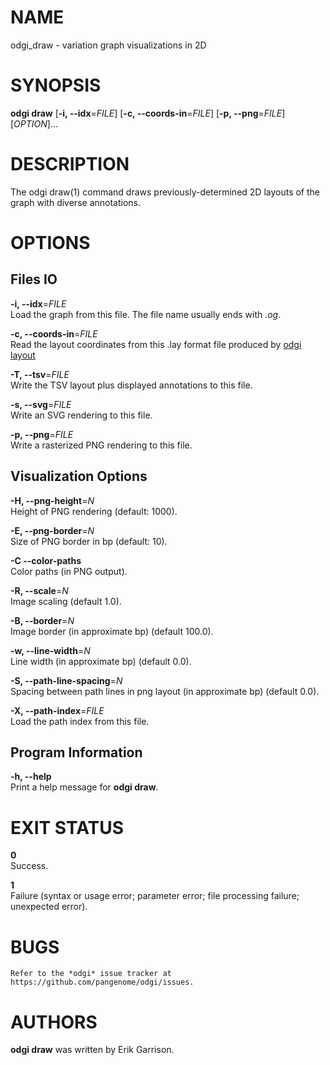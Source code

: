 # NAME

odgi\_draw - variation graph visualizations in 2D

# SYNOPSIS

**odgi draw** \[**-i, --idx**=*FILE*\] \[**-c, --coords-in**=*FILE*\] \[**-p, --png**=*FILE*\] \[*OPTION*\]…

# DESCRIPTION

The odgi draw(1) command draws previously-determined 2D layouts of the graph with diverse annotations.

# OPTIONS

## Files IO

**-i, --idx**=*FILE*  
Load the graph from this file. The file name usually ends with *.og*.

**-c, --coords-in**=*FILE*  
Read the layout coordinates from this .lay format file produced by [odgi layout](#odgi_layout.adoc#_odgi_layout1)

**-T, --tsv**=*FILE*  
Write the TSV layout plus displayed annotations to this file.

**-s, --svg**=*FILE*  
Write an SVG rendering to this file.

**-p, --png**=*FILE*  
Write a rasterized PNG rendering to this file.

## Visualization Options

**-H, --png-height**=*N*  
Height of PNG rendering (default: 1000).

**-E, --png-border**=*N*  
Size of PNG border in bp (default: 10).

**-C --color-paths**  
Color paths (in PNG output).

**-R, --scale**=*N*  
Image scaling (default 1.0).

**-B, --border**=*N*  
Image border (in approximate bp) (default 100.0).

**-w, --line-width**=*N*  
Line width (in approximate bp) (default 0.0).

**-S, --path-line-spacing**=*N*  
Spacing between path lines in png layout (in approximate bp) (default 0.0).

**-X, --path-index**=*FILE*  
Load the path index from this file.

## Program Information

**-h, --help**  
Print a help message for **odgi draw**.

# EXIT STATUS

**0**  
Success.

**1**  
Failure (syntax or usage error; parameter error; file processing failure; unexpected error).

# BUGS

    Refer to the *odgi* issue tracker at https://github.com/pangenome/odgi/issues.

# AUTHORS

**odgi draw** was written by Erik Garrison.
